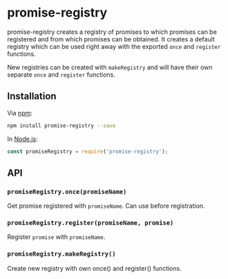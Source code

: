 # promise-registry 
promise-registry creates a registry of promises to which promises can be
registered and from which promises can be obtained. It creates a default
registry which can be used right away with the exported `once` and `register`
functions.

New registries can be created with `makeRegistry` and will have their own
separate `once` and `register` functions.

## Installation

Via [npm](https://www.npmjs.com/):

```bash
npm install promise-registry --save
```

In [Node.js](https://nodejs.org/):

```js
const promiseRegistry = require('promise-registry');
```

## API

### `promiseRegistry.once(promiseName)`
Get promise registered with `promiseName`. Can use before registration.

### `promiseRegistry.register(promiseName, promise)`
Register `promise` with `promiseName`.

### `promiseRegistry.makeRegistry()`
Create new registry with own once() and register() functions.
